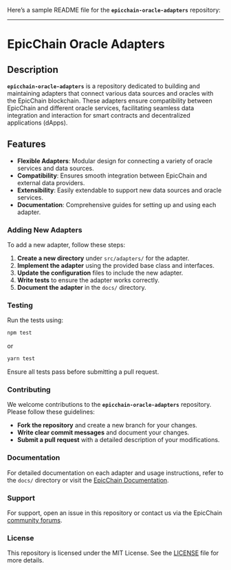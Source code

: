 Here’s a sample README file for the **`epicchain-oracle-adapters`** repository:

---

# EpicChain Oracle Adapters

## Description

**`epicchain-oracle-adapters`** is a repository dedicated to building and maintaining adapters that connect various data sources and oracles with the EpicChain blockchain. These adapters ensure compatibility between EpicChain and different oracle services, facilitating seamless data integration and interaction for smart contracts and decentralized applications (dApps).

## Features

- **Flexible Adapters**: Modular design for connecting a variety of oracle services and data sources.
- **Compatibility**: Ensures smooth integration between EpicChain and external data providers.
- **Extensibility**: Easily extendable to support new data sources and oracle services.
- **Documentation**: Comprehensive guides for setting up and using each adapter.

### Adding New Adapters

To add a new adapter, follow these steps:

1. **Create a new directory** under `src/adapters/` for the adapter.
2. **Implement the adapter** using the provided base class and interfaces.
3. **Update the configuration** files to include the new adapter.
4. **Write tests** to ensure the adapter works correctly.
5. **Document the adapter** in the `docs/` directory.

### Testing

Run the tests using:

```bash
npm test
```

or

```bash
yarn test
```

Ensure all tests pass before submitting a pull request.

### Contributing

We welcome contributions to the **`epicchain-oracle-adapters`** repository. Please follow these guidelines:

- **Fork the repository** and create a new branch for your changes.
- **Write clear commit messages** and document your changes.
- **Submit a pull request** with a detailed description of your modifications.

### Documentation

For detailed documentation on each adapter and usage instructions, refer to the `docs/` directory or visit the [EpicChain Documentation](https://epicchain.org/docs).

### Support

For support, open an issue in this repository or contact us via the EpicChain [community forums](https://epic-chain.org/community).

### License

This repository is licensed under the MIT License. See the [LICENSE](LICENSE) file for more details.
